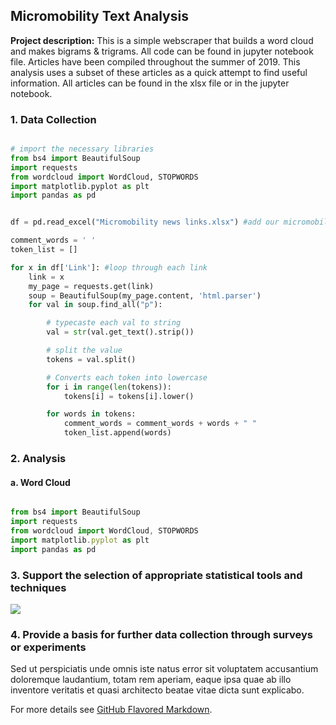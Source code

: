 ## Micromobility Text Analysis

**Project description:** This is a simple webscraper that builds a word cloud and makes bigrams & trigrams. All code can be found in jupyter notebook file. Articles have been compiled throughout the summer of 2019. This analysis uses a subset of these articles as a quick attempt to find useful information. All articles can be found in the xlsx file or in the jupyter notebook.



### 1. Data Collection


```python

# import the necessary libraries
from bs4 import BeautifulSoup
import requests
from wordcloud import WordCloud, STOPWORDS
import matplotlib.pyplot as plt
import pandas as pd

```

```python

df = pd.read_excel("Micromobility news links.xlsx") #add our micromobility news articles into a dataframe

comment_words = ' '
token_list = []

for x in df['Link']: #loop through each link
    link = x
    my_page = requests.get(link)
    soup = BeautifulSoup(my_page.content, 'html.parser')
    for val in soup.find_all("p"):

        # typecaste each val to string
        val = str(val.get_text().strip())

        # split the value
        tokens = val.split() 

        # Converts each token into lowercase
        for i in range(len(tokens)):
            tokens[i] = tokens[i].lower()

        for words in tokens:
            comment_words = comment_words + words + " "
            token_list.append(words)

```


### 2. Analysis

#### a. Word Cloud

```javascript

from bs4 import BeautifulSoup
import requests
from wordcloud import WordCloud, STOPWORDS
import matplotlib.pyplot as plt
import pandas as pd

```

### 3. Support the selection of appropriate statistical tools and techniques

<img src="images/dummy_thumbnail.jpg?raw=true"/>

### 4. Provide a basis for further data collection through surveys or experiments

Sed ut perspiciatis unde omnis iste natus error sit voluptatem accusantium doloremque laudantium, totam rem aperiam, eaque ipsa quae ab illo inventore veritatis et quasi architecto beatae vitae dicta sunt explicabo.

For more details see [GitHub Flavored Markdown](https://guides.github.com/features/mastering-markdown/).

